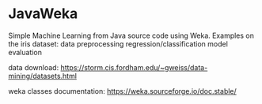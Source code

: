 # JavaWeka
Simple Machine Learning from Java source code using Weka.
Examples on the iris dataset:
  data preprocessing
  regression/classification
  model evaluation

data download:
https://storm.cis.fordham.edu/~gweiss/data-mining/datasets.html

weka classes documentation:
https://weka.sourceforge.io/doc.stable/

